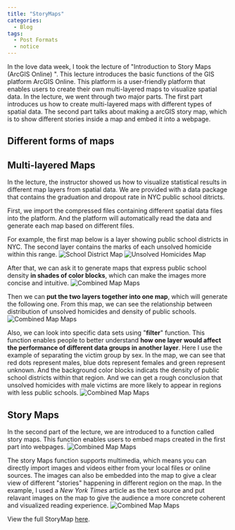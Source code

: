 ```yaml
---
title: "StoryMaps"
categories:
  - Blog
tags:
  - Post Formats
  - notice
---
```


In the love data week, I took the lecture of "Introduction to Story Maps (ArcGIS Online) ". This lecture introduces the basic functions of the GIS platform ArcGIS Online. This platform is a user-friendly platform that enables users to create their own multi-layered maps to visualize spatial data. In the lecture, we went through two major parts. The first part introduces us how to create multi-layered maps with different types of spatial data. The second part talks about making a arcGIS story map, which is to show different stories inside a map and embed it into a webpage.

## Different forms of maps


## Multi-layered Maps 

In the lecture, the instructor showed us how to visualize statistical results in different map layers from spatial data. We are provided with a data package that contains the graduation and dropout rate in NYC public school ditricts. 

First, we import the compressed files containing different spatial data files into the platform. And the platform will automatically read the data and generate each map based on different files.

For example, the first map below is a layer showing public school districts in NYC. The second layer contains the marks of each unsolved homicide within this range. 
![School District Map]("/assets/images/school_districts.jpg")
![Unsolved Homicides Map]("/assets/images/unsolved_homicides.jpg")

After that, we can ask it to generate maps that express public school density **in shades of color blocks**, which can make the images more concise and intuitive.
![Combined Map Maps]("/assets/images/district_homimcide_color.jpg")

Then we can **put the two layers together into one map**, which will generate the following one. From this map, we can see the relationship between distribution of unsolved homicides and density of public schools.
![Combined Map Maps]("/assets/images/combined.jpg")

Also, we can look into specific data sets using "**filter**" function. This function enables people to better understand **how one layer would affect the performance of different data groups in another layer**. Here I use the example of separating the victim group by sex. In the map, we can see that red dots represent males, blue dots represent females and green represent unknown. And the background color blocks indicats the density of public school districts within that region. And we can get a rough conclusion that unsolved homicides with male victims are more likely to appear in regions with less public schools. 
![Combined Map Maps]("/assets/images/sex.jpg")

## Story Maps 

In the second part of the lecture, we are introduced to a function called story maps. This function enables users to embed maps created in the first part into webpages. 
![Combined Map Maps]("/assets/images/embed_maps.jpg")

The story Maps function supports multimedia, which means you can directly import images and videos either from your local files or online sources. The images can also be embedded into the map to give a clear view of different "stories" happening in different region on the map. In the example, I used a *New York Times* article as the text source and put relavant images on the map to give the audience a more concrete coherent and visualized reading experience.
![Combined Map Maps]("/assets/images/blk.jpg")

View the full StoryMap [here](https://storymaps.arcgis.com/stories/1278d6ead2e4460e96b59b8e11603c14).


























